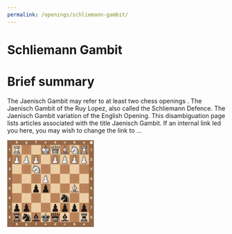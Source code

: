 ```yaml
---
permalink: /openings/schliemann-gambit/
---
```

Schliemann Gambit
=================

# Brief summary


The Jaenisch Gambit may refer to at least two chess openings . The Jaenisch Gambit of the Ruy Lopez, also called the Schliemann Defence. The Jaenisch Gambit variation of the English Opening. This disambiguation page lists articles associated with the title Jaenisch Gambit. If an internal link led you here, you may wish to change the link to ...

<img src="/img/Schliemann Gambit.jpg" width="200"/>
